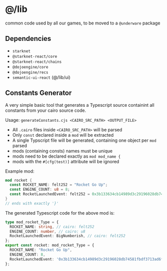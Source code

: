 
# @/lib

common code used by all our games, to be moved to a `@underware` package

## Dependencies

* `starknet`
* `@starknet-react/core`
* `@starknet-react/chains`
* `@dojoengine/core`
* `@dojoengine/recs`
* `semantic-ui-react` (@/lib/ui)


## Constants Generator

A very simple basic tool that generates a Typescript source containint all constants from your cairo source code.

Usage: `generateConstants.cjs <CAIRO_SRC_PATH> <OUTPUT_FILE>`

* All `.cairo` files inside `<CAIRO_SRC_PATH>` will be parsed
* Only `const` declared inside a `mod` will be extracted
* A single Typscript file will be generated, containing one object per `mod` parsed
* mods (containing consts) names must be unique
* mods need to be declared exactly as `mod mod_name {`
* mods with the `#[cfg(test)]` attribute will be ignored

Example mod:

```rust
mod rocket {
  const ROCKET_NAME: felt252 = "Rocket Go Up";
  const ENGINE_COUNT: u8 = 8;
  const RocketLaunchedEvent: felt252 = 0x3b133634cb14989d3c29196028db74581fbdf3713ad6f45f67ab4bf81f5ac56;
}
// ends with exactly '}'
```

The generated Typescript code for the above mod is:

```typescript
type mod_rocket_Type = {
  ROCKET_NAME: string, // cairo: felt252
  ENGINE_COUNT: number, // cairo: u8
  RocketLaunchedEvent: BigNumberish, // cairo: felt252
};
export const rocket: mod_rocket_Type = {
  ROCKET_NAME: "Rocket Go Up",
  ENGINE_COUNT: 8,
  RocketLaunchedEvent: '0x3b133634cb14989d3c29196028db74581fbdf3713ad6f45f67ab4bf81f5ac56',
};
```
